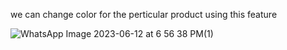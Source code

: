 we can change color for the perticular product using this feature


![WhatsApp Image 2023-06-12 at 6 56 38 PM(1)](https://github.com/prachi-git99/product_color_change_app/assets/83897459/29013b6c-f2fb-4e24-8217-36605a145976)
